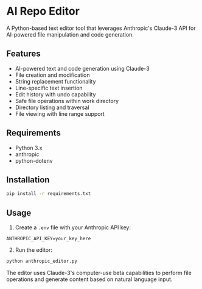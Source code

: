 # AI Repo Editor

A Python-based text editor tool that leverages Anthropic's Claude-3 API for AI-powered file manipulation and code generation.

## Features
- AI-powered text and code generation using Claude-3
- File creation and modification
- String replacement functionality
- Line-specific text insertion
- Edit history with undo capability
- Safe file operations within work directory
- Directory listing and traversal
- File viewing with line range support

## Requirements
- Python 3.x
- anthropic
- python-dotenv

## Installation
```bash
pip install -r requirements.txt
```

## Usage
1. Create a `.env` file with your Anthropic API key:
```
ANTHROPIC_API_KEY=your_key_here
```

2. Run the editor:
```bash
python anthropic_editor.py
```

The editor uses Claude-3's computer-use beta capabilities to perform file operations and generate content based on natural language input.
